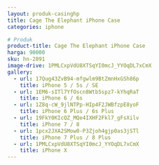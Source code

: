 ```yaml
---
layout: produk-casinghp
title: Cage The Elephant iPhone Case
categories: iphone

# Produk
product-title: Cage The Elephant iPhone Case
harga: 90000
sku: hn-2891
image-drive: 1PMLCxpVdU8XTSqYI0mcJ_YYOqDL7xCmX
gallery:
  - url: 17Qug43ZvB94-mfgwlm9BtZmnHxGSh86p
    title: iPhone 5 / 5s / SE
  - url: 1EM6-sITl7YfOscn8Wtb5spz7-kYhqRaT
    title: iPhone 6 / 6s
  - url: 1Z8q-cW_9jlNTPp-HIp4F2JWBfzpE8yoF
    title: iPhone 6 Plus / 6s Plus
  - url: 19FkY0KIcQZ_MQe4IXHF2Fkl7_gFsXilv
    title: iPhone 7 / 8
  - url: 1pcx2JXA2SMow0-P3Zjoh4gjp0as3jSTl
    title: iPhone 7 Plus / 8 Plus
  - url: 1PMLCxpVdU8XTSqYI0mcJ_YYOqDL7xCmX
    title: iPhone X
---
```

